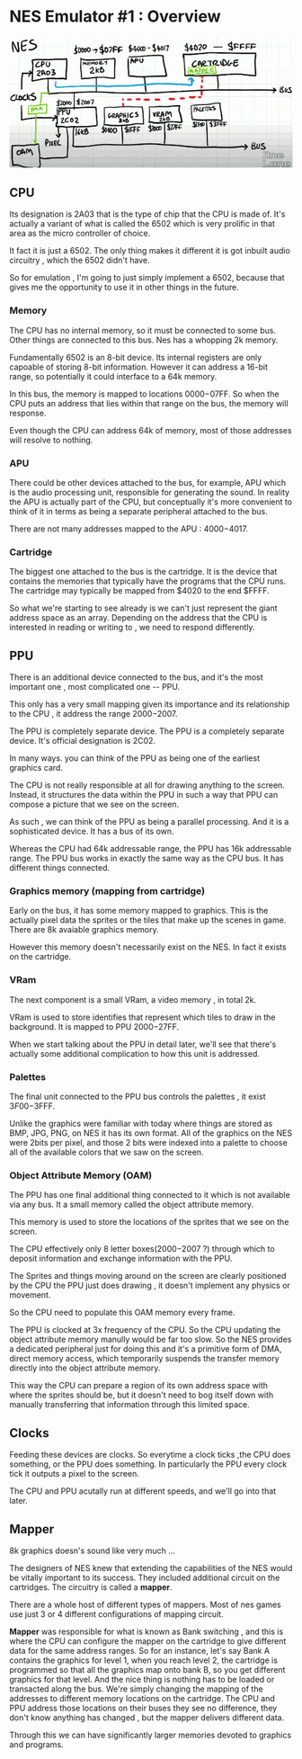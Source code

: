 
# NES Emulator #1 : Overview



![](imgs/nes_archi.png)


## CPU 

Its designation  is 2A03 that is the type of chip that the CPU is made of.  It's actually a variant of what is called the 6502 which is very prolific in that area as the micro controller of choice.

It fact it is just a 6502. The only thing makes it different it is got inbuilt audio circuitry , which the 6502 didn't have. 

So for emulation , I'm going to just simply implement a 6502, because that gives me the opportunity to use it in other things in the future. 

### Memory

The CPU has no internal memory, so it must be connected to some bus.  Other things are connected to this bus.  Nes has a whopping 2k memory.

Fundamentally 6502 is an 8-bit device.  Its internal registers are only capoable of storing 8-bit information.  However it can address a 16-bit range, so potentially it could interface to a 64k memory.

In this bus, the memory is mapped to locations $0000-$07FF. So when the CPU puts an address  that lies within that range on the bus, the memory will response. 

Even though the CPU can address 64k of memory, most of those addresses will resolve to nothing. 

### APU

There could be other devices attached to the bus, for example, APU  which is the audio processing unit, responsible for generating the sound.  In reality the APU is actually part of the CPU, but conceptually it's more convenient to think of it in terms as being a separate peripheral attached to the bus. 

There are not many addresses mapped to the APU : $4000-$4017.

### Cartridge

The biggest one attached to the bus is the cartridge. It is the device that contains the memories that typically have the programs that the CPU runs. The cartridge may typically be mapped from $4020 to the end $FFFF.

So what we're starting to see already is we can't just represent the giant address space as an array. Depending on the address that the CPU is interested in reading or writing to , we need to respond differently. 

## PPU

There is an additional device connected to the bus, and it's the most important one , most complicated one -- PPU.

This only has a very small mapping given its importance and its relationship to the CPU , it address the range $2000-$2007.

The PPU is completely separate device.  The PPU is a completely separate device. It's official designation is 2C02. 

In many ways. you can think of the PPU as being one of the earliest graphics card. 

The CPU is not really responsible at all for drawing anything to the screen.  Instead, it structures the data within the PPU in such a way that PPU can compose a picture that we see on the screen.

As such , we can think of the PPU as being a parallel processing.  And it is a sophisticated device. It has a bus of its own.

Whereas  the CPU had 64k addressable range,  the PPU has 16k addressable range.  The PPU bus works in exactly the same way as the CPU bus. It has different things connected. 


### Graphics memory (mapping from cartridge)

Early on the bus, it has some memory mapped to graphics. This is the actually pixel data the sprites or the tiles that make up the scenes in game. There are 8k avaiable graphics memory.

However this memory doesn't necessarily exist on the NES. In fact it exists on the cartridge. 

### VRam 

The next component is a small VRam, a video memory , in total 2k.

VRam is used to store identifies that represent which tiles to draw in the background.  It is mapped to PPU  $2000-$27FF.

When we start talking about the PPU in detail later, we'll see that there's actually some additional complication to how this unit is addressed. 

### Palettes

The final unit connected to the PPU bus controls the palettes , it exist $3F00-$3FFF.

Unlike the graphics were familiar with today where things are stored as BMP, JPG, PNG, on NES it has its own format. All of the graphics on the NES were 2bits per pixel, and those 2 bits were indexed into a palette to choose all of the available colors that we saw on the screen. 

### Object Attribute Memory (OAM)

The PPU has one final additional thing connected to it  which is not available via any bus.  It a small memory called the object attribute memory. 

This memory is used to store the locations of the sprites that we see on the screen. 

The CPU effectively only 8 letter boxes($2000-$2007 ?) through which to deposit information and exchange information with the PPU. 

The Sprites and things moving around on the screen are clearly positioned by the CPU the PPU just does drawing , it doesn't implement any physics or movement. 

So the CPU need to populate this OAM memory every frame. 

The PPU is clocked at 3x frequency of the CPU. So the CPU updating the object attribute memory manully would be far too slow. So the NES provides a dedicated peripheral just for doing this and it's a primitive form of DMA, direct memory access, which temporarily suspends the transfer memory directly into the object attribute memory. 

This way the CPU can prepare a region of its own address space with where the sprites should be, but it doesn't need to bog itself down with manually transferring that information through this limited space. 



## Clocks

Feeding these devices are clocks. So everytime a clock ticks ,the CPU does something, or the PPU does something. In particularly the PPU every clock tick it outputs a pixel to the screen.

The CPU and PPU  acutally run at different speeds, and we'll go into that later. 


## Mapper

8k graphics doesn's sound like very much ...

The designers of NES knew that extending the capabilities of the NES would be vitally important to its success. They included additional circuit on the cartridges. The circuitry is called a **mapper**.

There are a whole host of different types of mappers. Most of nes games use just 3 or 4 different configurations of mapping circuit. 

**Mapper**  was responsible for what is known as Bank switching , and this is where the CPU can configure the mapper on the cartridge to give different data for the same address ranges. 
So for an instance,  let's say Bank A contains the graphics for level 1, when you reach level 2, the cartridge is programmed so that all the graphics map onto bank B, so you get different graphics for that level. And the nice thing is nothing has to be loaded or transacted along the bus. We're simply changing the mapping  of the addresses to different memory locations on the cartridge.  The CPU and PPU address those locations on their buses they see no difference, they don't know anything has changed , but the mapper delivers different data. 

Through this we can have significantly larger memories devoted to graphics and programs. 







 

